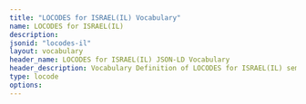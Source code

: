 ```yaml
---
title: "LOCODES for ISRAEL(IL) Vocabulary"
name: LOCODES for ISRAEL(IL) 
description: 
jsonid: "locodes-il"
layout: vocabulary
header_name: LOCODES for ISRAEL(IL) JSON-LD Vocabulary
header_description: Vocabulary Definition of LOCODES for ISRAEL(IL) semantics in HTML format. JSON-LD format is available at [locodes-il.jsonld](/vocabulary/locodes-il.jsonld)
type: locode
options:
---
```

